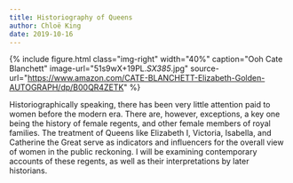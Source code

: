 ```yaml
---
title: Historiography of Queens
author: Chloë King
date: 2019-10-16
---
```


{% include figure.html
  class="img-right"
  width="40%"
  caption="Ooh Cate Blanchett"
  image-url="51s9wX+19PL._SX385_.jpg"
  source-url="https://www.amazon.com/CATE-BLANCHETT-Elizabeth-Golden-AUTOGRAPH/dp/B00QR4ZETK"
%}

Historiographically speaking, there has been very little attention paid to women before the modern era. There are, however, exceptions, a key one being the history of female regents, and other female members of royal families. The treatment of Queens like Elizabeth I, Victoria, Isabella, and Catherine the Great serve as indicators and influencers for the overall view of women in the public reckoning. I will be examining contemporary accounts of these regents, as well as their interpretations by later historians.
